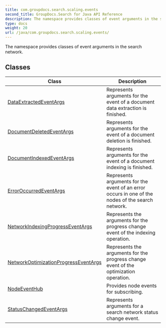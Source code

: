```yaml
---
title: com.groupdocs.search.scaling.events
second_title: GroupDocs.Search for Java API Reference
description: The namespace provides classes of event arguments in the search network.
type: docs
weight: 20
url: /java/com.groupdocs.search.scaling.events/
---
```


The namespace provides classes of event arguments in the search network.


## Classes

| Class | Description |
| --- | --- |
| [DataExtractedEventArgs](../com.groupdocs.search.scaling.events/dataextractedeventargs) | Represents arguments for the event of a document data extraction is finished. |
| [DocumentDeletedEventArgs](../com.groupdocs.search.scaling.events/documentdeletedeventargs) | Represents arguments for the event of a document deletion is finished. |
| [DocumentIndexedEventArgs](../com.groupdocs.search.scaling.events/documentindexedeventargs) | Represents arguments for the event of a document indexing is finished. |
| [ErrorOccurredEventArgs](../com.groupdocs.search.scaling.events/erroroccurredeventargs) | Represents arguments for the event of an error occurs in one of the nodes of the search network. |
| [NetworkIndexingProgressEventArgs](../com.groupdocs.search.scaling.events/networkindexingprogresseventargs) | Represents the arguments for the progress change event of the indexing operation. |
| [NetworkOptimizationProgressEventArgs](../com.groupdocs.search.scaling.events/networkoptimizationprogresseventargs) | Represents the arguments for the progress change event of the optimization operation. |
| [NodeEventHub](../com.groupdocs.search.scaling.events/nodeeventhub) | Provides node events for subscribing. |
| [StatusChangedEventArgs](../com.groupdocs.search.scaling.events/statuschangedeventargs) | Represents arguments for a search network status change event. |
